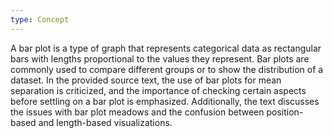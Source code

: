 ```yaml
---
type: Concept
---
```


A bar plot is a type of graph that represents categorical data as rectangular bars with lengths proportional to the values they represent. Bar plots are commonly used to compare different groups or to show the distribution of a dataset. In the provided source text, the use of bar plots for mean separation is criticized, and the importance of checking certain aspects before settling on a bar plot is emphasized. Additionally, the text discusses the issues with bar plot meadows and the confusion between position-based and length-based visualizations.